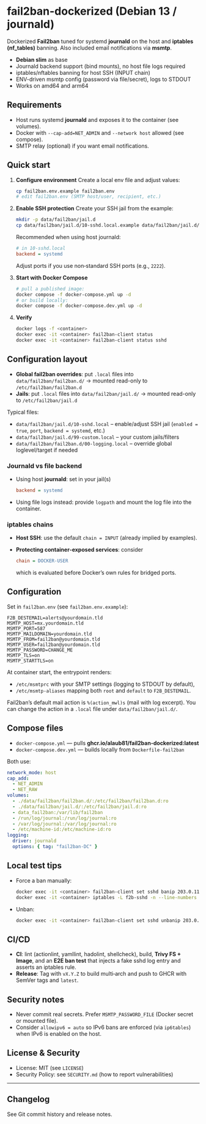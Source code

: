 # fail2ban-dockerized (Debian 13 / journald)

Dockerized **Fail2ban** tuned for systemd **journald** on the host and **iptables (nf_tables)** banning. Also included email notifications via **msmtp**.

- **Debian slim** as base
- Journald backend support (bind mounts), no host file logs required
- iptables/nftables banning for host SSH (INPUT chain)
- ENV-driven msmtp config (password via file/secret), logs to STDOUT
- Works on amd64 and arm64

## Requirements

- Host runs systemd **journald** and exposes it to the container (see volumes).
- Docker with `--cap-add=NET_ADMIN` and `--network host` allowed (see compose).
- SMTP relay (optional) if you want email notifications.

## Quick start

1. **Configure environment**
   Create a local env file and adjust values:

   ```bash
   cp fail2ban.env.example fail2ban.env
   # edit fail2ban.env (SMTP host/user, recipient, etc.)
   ```

2. **Enable SSH protection**
   Create your SSH jail from the example:

   ```bash
   mkdir -p data/fail2ban/jail.d
   cp data/fail2ban/jail.d/10-sshd.local.example data/fail2ban/jail.d/10-sshd.local
   ```

   Recommended when using host journald:

   ```ini
   # in 10-sshd.local
   backend = systemd
   ```

   Adjust ports if you use non‑standard SSH ports (e.g., `2222`).

3. **Start with Docker Compose**

   ```bash
   # pull a published image:
   docker compose -f docker-compose.yml up -d
   # or build locally:
   docker compose -f docker-compose.dev.yml up -d
   ```

4. **Verify**

   ```bash
   docker logs -f <container>
   docker exec -it <container> fail2ban-client status
   docker exec -it <container> fail2ban-client status sshd
   ```

## Configuration layout

- **Global fail2ban overrides**: put `.local` files into
  `data/fail2ban/fail2ban.d/` → mounted read-only to `/etc/fail2ban/fail2ban.d`
- **Jails**: put `.local` files into
  `data/fail2ban/jail.d/` → mounted read-only to `/etc/fail2ban/jail.d`

Typical files:

- `data/fail2ban/jail.d/10-sshd.local` – enable/adjust SSH jail (`enabled = true`, `port`, `backend = systemd`, etc.)
- `data/fail2ban/jail.d/99-custom.local` – your custom jails/filters
- `data/fail2ban/fail2ban.d/00-logging.local` – override global loglevel/target if needed

### Journald vs file backend

- Using host **journald**: set in your jail(s)

  ```ini
  backend = systemd
  ```

- Using file logs instead: provide `logpath` and mount the log file into the container.

### iptables chains

- **Host SSH**: use the default `chain = INPUT` (already implied by examples).
- **Protecting container‑exposed services**: consider

  ```ini
  chain = DOCKER-USER
  ```

  which is evaluated before Docker’s own rules for bridged ports.

## Configuration

Set in `fail2ban.env` (see `fail2ban.env.example`):

```dotenv
F2B_DESTEMAIL=alerts@yourdomain.tld
MSMTP_HOST=mx.yourdomain.tld
MSMTP_PORT=587
MSMTP_MAILDOMAIN=yourdomain.tld
MSMTP_FROM=fail2ban@yourdomain.tld
MSMTP_USER=fail2ban@yourdomain.tld
MSMTP_PASSWORD=CHANGE_ME
MSMTP_TLS=on
MSMTP_STARTTLS=on

```

At container start, the entrypoint renders:

- `/etc/msmtprc` with your SMTP settings (logging to STDOUT by default),
- `/etc/msmtp-aliases` mapping both `root` and `default` to `F2B_DESTEMAIL`.

Fail2ban’s default mail action is `%(action_mwl)s` (mail with log excerpt).
You can change the action in a `.local` file under `data/fail2ban/jail.d/`.

## Compose files

- `docker-compose.yml` — pulls **ghcr.io/alaub81/fail2ban-dockerized:latest**
- `docker-compose.dev.yml` — builds locally from `Dockerfile-fail2ban`

Both use:

```yaml
network_mode: host
cap_add:
  - NET_ADMIN
  - NET_RAW
volumes:
  - ./data/fail2ban/fail2ban.d/:/etc/fail2ban/fail2ban.d:ro
  - ./data/fail2ban/jail.d/:/etc/fail2ban/jail.d:ro
  - data_fail2ban:/var/lib/fail2ban
  - /run/log/journal:/run/log/journal:ro
  - /var/log/journal:/var/log/journal:ro
  - /etc/machine-id:/etc/machine-id:ro
logging:
  driver: journald
  options: { tag: "fail2ban-DC" }
```

## Local test tips

- Force a ban manually:

  ```bash
  docker exec -it <container> fail2ban-client set sshd banip 203.0.113.77
  docker exec -it <container> iptables -L f2b-sshd -n --line-numbers
  ```

- Unban:

  ```bash
  docker exec -it <container> fail2ban-client set sshd unbanip 203.0.113.77
  ```

## CI/CD

- **CI**: lint (actionlint, yamllint, hadolint, shellcheck), build, **Trivy FS + Image**, and an **E2E ban test** that injects a fake sshd log entry and asserts an iptables rule.
- **Release**: Tag with `vX.Y.Z` to build multi‑arch and push to GHCR with SemVer tags and `latest`.

## Security notes

- Never commit real secrets. Prefer `MSMTP_PASSWORD_FILE` (Docker secret or mounted file).
- Consider `allowipv6 = auto` so IPv6 bans are enforced (via `ip6tables`) when IPv6 is enabled on the host.

## License & Security

- License: MIT (see `LICENSE`)
- Security Policy: see `SECURITY.md` (how to report vulnerabilities)

---

## Changelog

See Git commit history and release notes.

